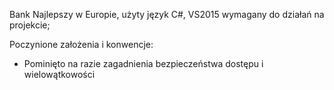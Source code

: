 Bank Najlepszy w Europie, użyty język C#, VS2015 wymagany do działań na projekcie;

Poczynione założenia i konwencje:
- Pominięto na razie zagadnienia bezpieczeństwa dostępu i wielowątkowości
